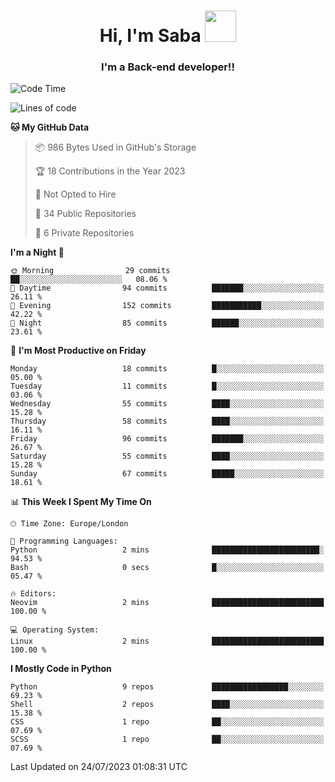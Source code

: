 <h1 align="center">Hi, I'm Saba <img src="https://media.giphy.com/media/EdB2g3VFDoKs57oe1w/giphy.gif" width="50"></h1>
<h3 align="center">I'm a Back-end developer!!</h3>

<!--START_SECTION:waka-->
![Code Time](http://img.shields.io/badge/Code%20Time-702%20hrs%2040%20mins-blue)

![Lines of code](https://img.shields.io/badge/From%20Hello%20World%20I%27ve%20Written-38.6%20thousand%20lines%20of%20code-blue)

**🐱 My GitHub Data** 

> 📦 986 Bytes Used in GitHub's Storage 
 > 
> 🏆 18 Contributions in the Year 2023
 > 
> 🚫 Not Opted to Hire
 > 
> 📜 34 Public Repositories 
 > 
> 🔑 6 Private Repositories 
 > 
**I'm a Night 🦉** 

```text
🌞 Morning                29 commits          ██░░░░░░░░░░░░░░░░░░░░░░░   08.06 % 
🌆 Daytime                94 commits          ███████░░░░░░░░░░░░░░░░░░   26.11 % 
🌃 Evening                152 commits         ███████████░░░░░░░░░░░░░░   42.22 % 
🌙 Night                  85 commits          ██████░░░░░░░░░░░░░░░░░░░   23.61 % 
```
📅 **I'm Most Productive on Friday** 

```text
Monday                   18 commits          █░░░░░░░░░░░░░░░░░░░░░░░░   05.00 % 
Tuesday                  11 commits          █░░░░░░░░░░░░░░░░░░░░░░░░   03.06 % 
Wednesday                55 commits          ████░░░░░░░░░░░░░░░░░░░░░   15.28 % 
Thursday                 58 commits          ████░░░░░░░░░░░░░░░░░░░░░   16.11 % 
Friday                   96 commits          ███████░░░░░░░░░░░░░░░░░░   26.67 % 
Saturday                 55 commits          ████░░░░░░░░░░░░░░░░░░░░░   15.28 % 
Sunday                   67 commits          █████░░░░░░░░░░░░░░░░░░░░   18.61 % 
```


📊 **This Week I Spent My Time On** 

```text
🕑︎ Time Zone: Europe/London

💬 Programming Languages: 
Python                   2 mins              ████████████████████████░   94.53 % 
Bash                     0 secs              █░░░░░░░░░░░░░░░░░░░░░░░░   05.47 % 

🔥 Editors: 
Neovim                   2 mins              █████████████████████████   100.00 % 

💻 Operating System: 
Linux                    2 mins              █████████████████████████   100.00 % 
```

**I Mostly Code in Python** 

```text
Python                   9 repos             █████████████████░░░░░░░░   69.23 % 
Shell                    2 repos             ████░░░░░░░░░░░░░░░░░░░░░   15.38 % 
CSS                      1 repo              ██░░░░░░░░░░░░░░░░░░░░░░░   07.69 % 
SCSS                     1 repo              ██░░░░░░░░░░░░░░░░░░░░░░░   07.69 % 
```




 Last Updated on 24/07/2023 01:08:31 UTC
<!--END_SECTION:waka-->
